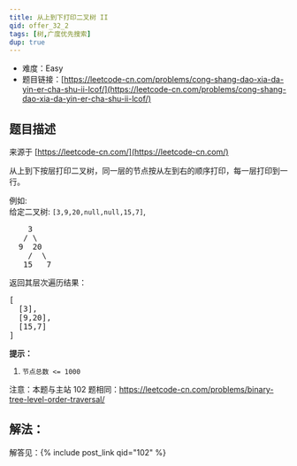 ```yaml
---
title: 从上到下打印二叉树 II
qid: offer_32_2
tags: [树,广度优先搜索]
dup: true
---
```



- 难度：Easy
- 题目链接：[https://leetcode-cn.com/problems/cong-shang-dao-xia-da-yin-er-cha-shu-ii-lcof/](https://leetcode-cn.com/problems/cong-shang-dao-xia-da-yin-er-cha-shu-ii-lcof/)


## 题目描述

来源于 [https://leetcode-cn.com/](https://leetcode-cn.com/)

<p>从上到下按层打印二叉树，同一层的节点按从左到右的顺序打印，每一层打印到一行。</p>



<p>例如:<br>
给定二叉树:&nbsp;<code>[3,9,20,null,null,15,7]</code>,</p>

<pre>    3
   / \
  9  20
    /  \
   15   7
</pre>

<p>返回其层次遍历结果：</p>

<pre>[
  [3],
  [9,20],
  [15,7]
]
</pre>



<p><strong>提示：</strong></p>

<ol>
	<li><code>节点总数 &lt;= 1000</code></li>
</ol>

<p>注意：本题与主站 102 题相同：<a href="https://leetcode-cn.com/problems/binary-tree-level-order-traversal/">https://leetcode-cn.com/problems/binary-tree-level-order-traversal/</a></p>

## 解法：

解答见：{% include post_link qid="102" %}